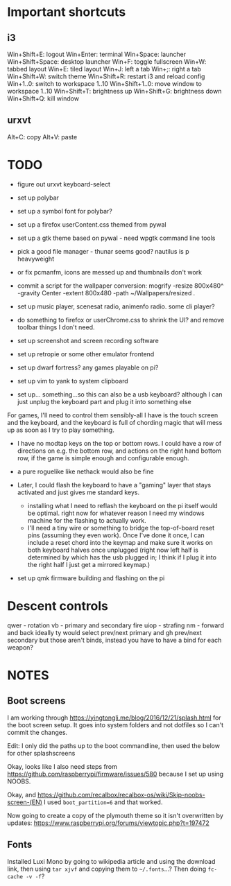 # Important shortcuts

## i3

Win+Shift+E: logout
Win+Enter: terminal
Win+Space: launcher
Win+Shift+Space: desktop launcher
Win+F: toggle fullscreen
Win+W: tabbed layout
Win+E: tiled layout
Win+J: left a tab
Win+;: right a tab
Win+Shift+W: switch theme
Win+Shift+R: restart i3 and reload config
Win+1..0: switch to workspace 1..10
Win+Shift+1..0: move window to workspace 1..10
Win+Shift+T: brightness up
Win+Shift+G: brightness down
Win+Shift+Q: kill window

## urxvt

Alt+C: copy
Alt+V: paste

# TODO

- figure out urxvt keyboard-select
- set up polybar
- set up a symbol font for polybar?
- set up a firefox userContent.css themed from pywal
- set up a gtk theme based on pywal - need wpgtk command line tools
- pick a good file manager - thunar seems good? nautilus is p heavyweight
- or fix pcmanfm, icons are messed up and thumbnails don't work
- commit a script for the wallpaper conversion:
  mogrify -resize 800x480^ -gravity Center -extent 800x480 -path ~/Wallpapers/resized *.*
- set up music player, scenesat radio, animenfo radio. some cli player?
- do something to firefox or userChrome.css to shrink the UI? and remove toolbar things I don't need.
- set up screenshot and screen recording software
- set up retropie or some other emulator frontend
- set up dwarf fortress? any games playable on pi?
- set up vim to yank to system clipboard

- set up... something...so this can also be a usb keyboard? although I can just unplug the keyboard part and plug it into something else

For games, I'll need to control them sensibly-all I have is the touch screen and the keyboard, and the keyboard is full of chording magic that will mess up as soon as I try to play something.
- I have no modtap keys on the top or bottom rows. I could have a row of directions on e.g. the bottom row, and actions on the right hand bottom row, if the game is simple enough and configurable enough.
- a pure roguelike like nethack would also be fine
- Later, I could flash the keyboard to have a "gaming" layer that stays activated and just gives me standard keys.
  - installing what I need to reflash the keyboard on the pi itself would be optimal. right now for whatever reason I need my windows machine for the flashing to actually work.
  - I'll need a tiny wire or something to bridge the top-of-board reset pins (assuming they even work). Once I've done it once, I can include a reset chord into the keymap and make sure it works on both keyboard halves once unplugged (right now left half is determined by which has the usb plugged in; I think if I plug it into the right half I just get a mirrored keymap.)

- set up qmk firmware building and flashing on the pi

# Descent controls
qwer - rotation
vb - primary and secondary fire
uiop - strafing
nm - forward and back
ideally ty would select prev/next primary and gh prev/next secondary but those aren't binds, instead you have to have a bind for each weapon?

# NOTES

## Boot screens

I am working through https://yingtongli.me/blog/2016/12/21/splash.html for the boot screen setup. It goes into system folders and not dotfiles so I can't commit the changes.


Edit: I only did the paths up to the boot commandline, then used the below for other splashscreens

Okay, looks like I also need steps from https://github.com/raspberrypi/firmware/issues/580 because I set up using NOOBS.

Okay, and https://github.com/recalbox/recalbox-os/wiki/Skip-noobs-screen-(EN)
I used `boot_partition=6` and that worked.

Now going to create a copy of the plymouth theme so it isn't overwritten by updates:
https://www.raspberrypi.org/forums/viewtopic.php?t=197472

## Fonts

Installed Luxi Mono by going to wikipedia article and using the download link, then using `tar xjvf` and copying them to `~/.fonts`...? Then doing `fc-cache -v -f`?
